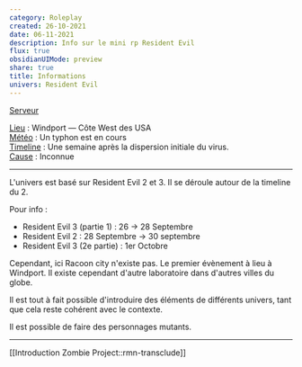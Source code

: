 ```yaml
---
category: Roleplay
created: 26-10-2021
date: 06-11-2021
description: Info sur le mini rp Resident Evil
flux: true
obsidianUIMode: preview
share: true
title: Informations
univers: Resident Evil
---
```


[Serveur](https://discord.gg/qGKFutdY4R)  
    
<u>Lieu</u> : Windport — Côte West des USA  
<u>Météo</u> : Un typhon est en cours   
<u>Timeline</u> : Une semaine après la dispersion initiale du virus.  
<u>Cause</u> : Inconnue  
  
---  
L'univers est basé sur Resident Evil 2 et 3. Il se déroule autour de la timeline du 2.  
  
Pour info :  
- Resident Evil 3 (partie 1) : 26 → 28 Septembre  
- Resident Evil 2 : 28 Septembre → 30 septembre  
- Resident Evil 3 (2e partie) : 1er Octobre  
  
Cependant, ici Racoon city n'existe pas. Le premier évènement à lieu à Windport. Il existe cependant d'autre laboratoire dans d'autres villes du globe.  
  
Il est tout à fait possible d'introduire des éléments de différents univers, tant que cela reste cohérent avec le contexte.  
  
Il est possible de faire des personnages mutants.  
  
---  
[[Introduction Zombie Project::rmn-transclude]]